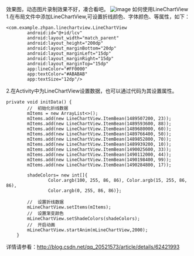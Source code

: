 效果图，动态图片录制效果不好，凑合看吧。
![image](http://img.blog.csdn.net/20170316135432050?watermark/2/text/aHR0cDovL2Jsb2cuY3Nkbi5uZXQvcXFfMjA1MjE1NzM=/font/5a6L5L2T/fontsize/400/fill/I0JBQkFCMA==/dissolve/70/gravity/SouthEast)
如何使用LineChartView
1.在布局文件中添加LineChartView,可设置折线颜色、字体颜色、等属性，如下：

```
<com.example.zhpan.linechartview.LineChartView
        android:id="@+id/lcv"
        android:layout_width="match_parent"
        android:layout_height="200dp"
        android:layout_marginBottom="20dp"
        android:layout_marginLeft="15dp"
        android:layout_marginRight="15dp"
        android:layout_marginTop="15dp"
        app:lineColor="#FF0000"
        app:textColor="#ABABAB"
        app:textSize="12dp"/>
```

2.在Activity中为LineChartView设置数据，也可以通过代码为其设置属性。

```
private void initData() {
        //  初始化折线数据
        mItems = new ArrayList<>();
        mItems.add(new LineChartView.ItemBean(1489507200, 23));
        mItems.add(new LineChartView.ItemBean(1489593600, 88));
        mItems.add(new LineChartView.ItemBean(1489680000, 60));
        mItems.add(new LineChartView.ItemBean(1489766400, 50));
        mItems.add(new LineChartView.ItemBean(1489852800, 70));
        mItems.add(new LineChartView.ItemBean(1489939200, 10));
        mItems.add(new LineChartView.ItemBean(1490025600, 33));
        mItems.add(new LineChartView.ItemBean(1490112000, 44));
        mItems.add(new LineChartView.ItemBean(1490198400, 99));
        mItems.add(new LineChartView.ItemBean(1490284800, 17));

        shadeColors= new int[]{
                Color.argb(100, 255, 86, 86), Color.argb(15, 255, 86, 86),
                Color.argb(0, 255, 86, 86)};

        //  设置折线数据
        mLineChartView.setItems(mItems);
        //  设置渐变颜色
        mLineChartView.setShadeColors(shadeColors);
        //  开启动画
        mLineChartView.startAnim(mLineChartView,2000);
    }
```
详情请参看：http://blog.csdn.net/qq_20521573/article/details/62421993
